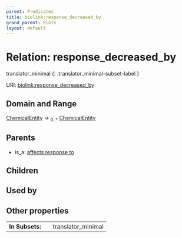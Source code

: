 ```yaml
---
parent: Predicates
title: biolink:response_decreased_by
grand_parent: Slots
layout: default
---
```


# Relation: response_decreased_by

translator_minimal
{: .translator_minimal-subset-label }




URI: [biolink:response_decreased_by](https://w3id.org/biolink/vocab/response_decreased_by)

## Domain and Range

[ChemicalEntity](ChemicalEntity.md) ->  <sub>0..\*</sub> [ChemicalEntity](ChemicalEntity.md)

## Parents

 *  is_a: [affects response to](affects_response_to.md)

## Children


## Used by


## Other properties

|  |  |  |
| --- | --- | --- |
| **In Subsets:** | | translator_minimal |

